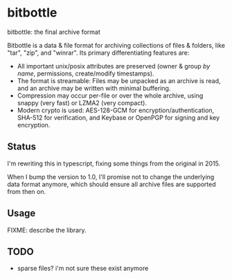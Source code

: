 # bitbottle

bitbottle: the final archive format

Bitbottle is a data & file format for archiving collections of files & folders, like "tar", "zip", and "winrar". Its primary differentiating features are:

- All important unix/posix attributes are preserved (owner & group _by name_, permissions, create/modify timestamps).
- The format is streamable: Files may be unpacked as an archive is read, and an archive may be written with minimal buffering.
- Compression may occur per-file or over the whole archive, using snappy (very fast) or LZMA2 (very compact).
- Modern crypto is used: AES-128-GCM for encryption/authentication, SHA-512 for verification, and Keybase or OpenPGP for signing and key encryption.

## Status

I'm rewriting this in typescript, fixing some things from the original in 2015.

When I bump the version to 1.0, I'll promise not to change the underlying data format anymore, which should ensure all archive files are supported from then on.

## Usage

FIXME: describe the library.

## TODO

- sparse files? i'm not sure these exist anymore

